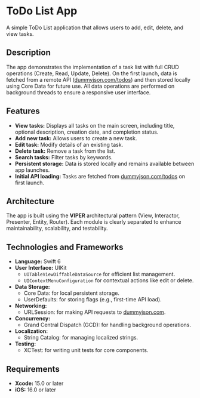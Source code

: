 # ToDo List App

A simple ToDo List application that allows users to add, edit, delete, and view tasks.

## Description

The app demonstrates the implementation of a task list with full CRUD operations (Create, Read, Update, Delete). On the first launch, data is fetched from a remote API ([dummyjson.com/todos](https://dummyjson.com/todos)) and then stored locally using Core Data for future use. All data operations are performed on background threads to ensure a responsive user interface.

## Features

* **View tasks:** Displays all tasks on the main screen, including title, optional description, creation date, and completion status.
* **Add new task:** Allows users to create a new task.
* **Edit task:** Modify details of an existing task.
* **Delete task:** Remove a task from the list.
* **Search tasks:** Filter tasks by keywords.
* **Persistent storage:** Data is stored locally and remains available between app launches.
* **Initial API loading:** Tasks are fetched from [dummyjson.com/todos](https://dummyjson.com/todos) on first launch.

## Architecture

The app is built using the **VIPER** architectural pattern (View, Interactor, Presenter, Entity, Router). Each module is clearly separated to enhance maintainability, scalability, and testability.

## Technologies and Frameworks

* **Language:** Swift 6
* **User Interface:** UIKit  
    * `UITableViewDiffableDataSource` for efficient list management.  
    * `UIContextMenuConfiguration` for contextual actions like edit or delete.
* **Data Storage:**  
    * Core Data: for local persistent storage.  
    * UserDefaults: for storing flags (e.g., first-time API load).
* **Networking:**  
    * URLSession: for making API requests to [dummyjson.com](https://dummyjson.com).
* **Concurrency:**  
    * Grand Central Dispatch (GCD): for handling background operations.
* **Localization:**  
    * String Catalog: for managing localized strings.
* **Testing:**  
    * XCTest: for writing unit tests for core components.

## Requirements

* **Xcode:** 15.0 or later  
* **iOS:** 16.0 or later
